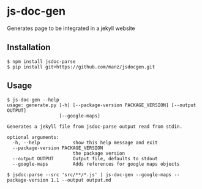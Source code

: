 # js-doc-gen

Generates page to be integrated in a jekyll website

## Installation

```ShellSession
$ npm install jsdoc-parse
$ pip install git+https://github.com/manz/jsdocgen.git
```

## Usage

```ShellSession
$ js-doc-gen --help
usage: generate.py [-h] [--package-version PACKAGE_VERSION] [--output OUTPUT]
                   [--google-maps]

Generates a jekyll file from jsdoc-parse output read from stdin.

optional arguments:
  -h, --help            show this help message and exit
  --package-version PACKAGE_VERSION
                        the package version
  --output OUTPUT       Output file, defaults to stdout
  --google-maps         Adds references for google maps objects
```

```ShellSession
$ jsdoc-parse --src 'src/**/*.js' | js-doc-gen --google-maps --package-version 1.1 --output output.md
```
